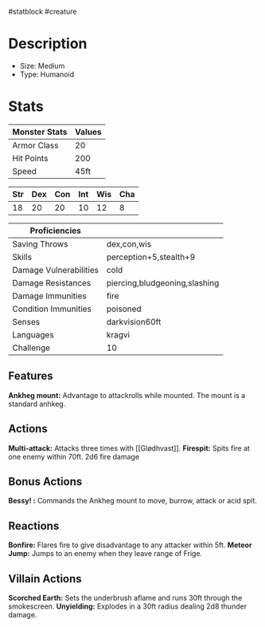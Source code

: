 #statblock #creature
# Description
- Size: Medium
- Type: Humanoid



# Stats
| Monster Stats | Values |
| ------------- | ------ |
| Armor Class   | 20     |
| Hit Points    | 200    |
| Speed         | 45ft   | 

| Str | Dex | Con | Int | Wis | Cha |
| --- | --- | --- | --- | --- | --- |
| 18  | 20  | 20  | 10  | 12  | 8   | 

| Proficiencies          |                               |
| ---------------------- | ----------------------------- |
| Saving Throws          | dex,con,wis                   |
| Skills                 | perception+5,stealth+9        |
| Damage Vulnerabilities | cold                          |
| Damage Resistances     | piercing,bludgeoning,slashing |
| Damage Immunities      | fire                          |
| Condition Immunities   | poisoned                      |
| Senses                 | darkvision60ft                |
| Languages              | kragvi                        |
| Challenge              | 10                            | 

## Features
**Ankheg mount:** Advantage to attackrolls while mounted. The mount is a standard anhkeg.

## Actions
**Multi-attack:** Attacks three times with [[Glødhvast]].
**Firespit:** Spits fire at one enemy within 70ft. 2d6 fire damage

## Bonus Actions
**Bessy! :** Commands the Ankheg mount to move, burrow, attack or acid spit.

## Reactions
**Bonfire:** Flares fire to give disadvantage to any attacker within 5ft.
**Meteor Jump:** Jumps to an enemy when they leave range of Frige.


## Villain Actions
**Scorched Earth:** Sets the underbrush aflame and runs 30ft through the smokescreen.
**Unyielding:** Explodes in a 30ft radius dealing 2d8 thunder damage.